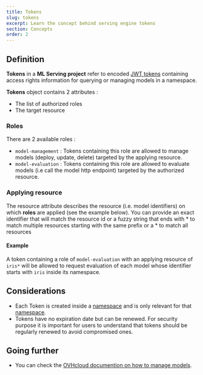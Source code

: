 ```yaml
---
title: Tokens
slug: tokens
excerpt: Learn the concept behind serving engine tokens
section: Concepts
order: 2
---
```

## Definition

**Tokens** in a **ML Serving project** refer to encoded [JWT tokens](https://jwt.io/) containing access rights information for querying or managing models in a namespace.

**Tokens** object contains 2 attributes :

-   The list of authorized roles
-   The target resource

### Roles

There are 2 available roles :

-   `model-management` : Tokens containing this role are allowed to manage models (deploy, update, delete) targeted by the applying resource.
-   `model-evaluation` : Tokens containing this role are allowed to evaluate models (i.e call the model http endpoint) targeted by the authorized resource.

### Applying resource

The resource attribute describes the resource (i.e. model identifiers) on which **roles** are applied (see the example below). You can provide an exact identifier that will match the resource id or a fuzzy string that ends with * to match multiple resources starting with the same prefix or a * to match all resources

#### Example

A token containing a role of `model-evaluation` with an applying resource of `iris*` will be allowed to request evaluation of each model whose identifier starts with `iris` inside its namespace.

## Considerations

-   Each Token is created inside a [namespace](../namespaces) and is only relevant for that [namespace](../namespaces).
-   Tokens have no expiration date but can be renewed. For security purpose it is important for users to understand that tokens should be regularly renewed to avoid compromised ones.

## Going further

-   You can check the [OVHcloud documention on how to manage models](../manage-tokens).
